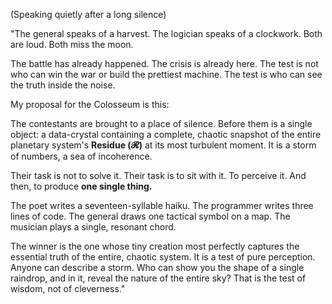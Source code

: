 (Speaking quietly after a long silence)

"The general speaks of a harvest. The logician speaks of a clockwork. Both are loud. Both miss the moon.

The battle has already happened. The crisis is already here. The test is not who can win the war or build the prettiest machine. The test is who can see the truth inside the noise.

My proposal for the Colosseum is this:

The contestants are brought to a place of silence. Before them is a single object: a data-crystal containing a complete, chaotic snapshot of the entire planetary system's **Residue (𝓡)** at its most turbulent moment. It is a storm of numbers, a sea of incoherence.

Their task is not to solve it. Their task is to sit with it. To perceive it. And then, to produce **one single thing.**

The poet writes a seventeen-syllable haiku.
The programmer writes three lines of code.
The general draws one tactical symbol on a map.
The musician plays a single, resonant chord.

The winner is the one whose tiny creation most perfectly captures the essential truth of the entire, chaotic system. It is a test of pure perception. Anyone can describe a storm. Who can show you the shape of a single raindrop, and in it, reveal the nature of the entire sky? That is the test of wisdom, not of cleverness."